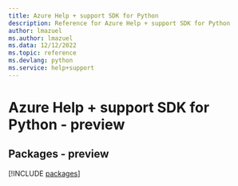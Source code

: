 ```yaml
---
title: Azure Help + support SDK for Python
description: Reference for Azure Help + support SDK for Python
author: lmazuel
ms.author: lmazuel
ms.data: 12/12/2022
ms.topic: reference
ms.devlang: python
ms.service: help+support
---
```

# Azure Help + support SDK for Python - preview
## Packages - preview
[!INCLUDE [packages](help-+-support-index.md)]